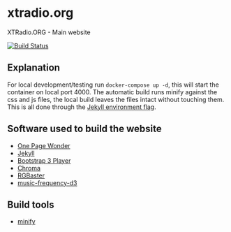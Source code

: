 # xtradio.org
XTRadio.ORG - Main website

[![Build Status](https://travis-ci.org/xtradio/xtradio.org.svg?branch=master)](https://travis-ci.org/xtradio/xtradio.org)

## Explanation

For local development/testing run `docker-compose up -d`, this will start the container on local port 4000. The automatic build runs minify against the css and js files, the local build leaves the files intact without touching them. This is all done through the [Jekyll environment flag](https://jekyllrb.com/docs/configuration/#specifying-a-jekyll-environment-at-build-time).

## Software used to build the website

* [One Page Wonder](https://github.com/BlackrockDigital/startbootstrap-one-page-wonder)
* [Jekyll](https://jekyllrb.com/)
* [Bootstrap 3 Player](https://github.com/iainhouston/bootstrap3_player)
* [Chroma](https://gka.github.io/chroma.js)
* [RGBaster](https://github.com/briangonzalez/rgbaster.js)
* [music-frequency-d3](https://github.com/bignerdranch/music-frequency-d3)

## Build tools

* [minify](https://github.com/tdewolff/minify)
